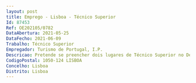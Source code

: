 ```yaml
--- 
layout: post
title: Emprego - Lisboa - Técnico Superior
Id: 87453
Ref: OE202105/0782
DataAbertura: 2021-05-25
DataFecho: 2021-06-09
Trabalho: Técnico Superior
Empregador: Turismo de Portugal, I.P.
Descricao: Pretende se preencher dois lugares de Técnico Superior no Departamento de Estruturação da Oferta do Turismo de Portugal com recurso ao mecanismo de mobilidade interna, para o desempenho das seguintes funções •	Realização muito frequente de auditorias a empreendimentos turísticos (verificação da sua conformidade com os requisitos legais), pressupondo boa capacidade de comunicação •	Produção de informações com o resultado daquelas auditorias e seu enquadramento legal, o que pressupõe conhecimento aprofundado do Regime Jurídico dos Empreendimentos Turísticos, e alguns conhecimentos do Regime Jurídico da Urbanização e Edificação.•	Análise de projetos de informação prévia e projeto de arquitetura de instalação de empreendimentos turísticos•	Tratamento de questões relacionadas com o funcionamento de empreendimentos turísticos.
CodigoPostal: 1050-124 LISBOA
Concelho: Lisboa
Distrito: Lisboa
--- 
```

